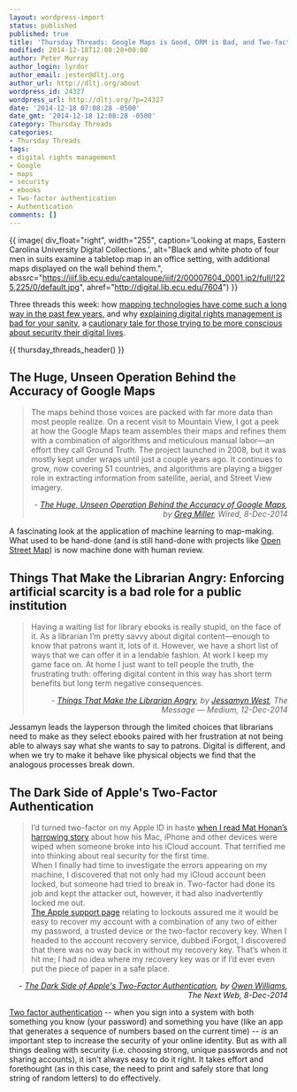 ```yaml
---
layout: wordpress-import
status: published
published: true
title: 'Thursday Threads: Google Maps is Good, DRM is Bad, and Two-factor Authentication can be Ugly'
modified: 2014-12-18T12:08:28+00:00
author: Peter Murray
author_login: lyrdor
author_email: jester@dltj.org
author_url: http://dltj.org/about
wordpress_id: 24327
wordpress_url: http://dltj.org/?p=24327
date: '2014-12-18 07:08:28 -0500'
date_gmt: '2014-12-18 12:08:28 -0500'
category: Thursday Threads
categories:
- Thursday Threads
tags:
- digital rights management
- Google
- maps
- security
- ebooks
- Two-factor authentication
- Authentication
comments: []
---
```

{{ image(
    div_float="right",
    width="255",
    caption='Looking at maps, Eastern Carolina University Digital Collections.',
    alt="Black and white photo of four men in suits examine a tabletop map in an office setting, with additional maps displayed on the wall behind them.",
    abssrc="https://iiif.lib.ecu.edu/cantaloupe/iiif/2/00007604_0001.jp2/full/!225,225/0/default.jpg",
    ahref="http://digital.lib.ecu.edu/7604") }}

<p>Three threads this week: how <a href="/article/thursday-threads-2014w50/#p24327-google-maps">mapping technologies have come such a long way in the past few years</a>, and why <a href="/article/thursday-threads-2014w50/#p24327-drm">explaining digital rights management is bad for your sanity</a>, a <a href="/article/thursday-threads-2014w50/#p24327-2fa">cautionary tale for those trying to be more conscious about security their digital lives</a>.</p>
{{ thursday_threads_header() }}
<h2 id="p24327-google-maps">The Huge, Unseen Operation Behind the Accuracy of Google Maps</h2>
<blockquote><p>The maps behind those voices are packed with far more data than most people realize. On a recent visit to Mountain View, I got a peek at how the Google Maps team assembles their maps and refines them with a combination of algorithms and meticulous manual labor&mdash;an effort they call Ground Truth. The project launched in 2008, but it was mostly kept under wraps until just a couple years ago. It continues to grow, now covering 51 countries, and algorithms are playing a bigger role in extracting information from satellite, aerial, and Street View imagery.
<div style="text-align: right; width: 100%;"><cite>- <a href="http://www.wired.com/2014/12/google-maps-ground-truth/" title="The Huge, Unseen Operation Behind the Accuracy of Google Maps | WIRED">The Huge, Unseen Operation Behind the Accuracy of Google Maps</a>, by <a href="http://www.wired.com/author/greglm/" title="Greg Miller, Author at WIRED">Greg Miller</a>, Wired, 8-Dec-2014</cite></div>
</blockquote>
<p>A fascinating look at the application of machine learning to map-making.  What used to be hand-done (and is still hand-done with projects like <a href="https://www.openstreetmap.org/about">Open Street Map</a>) is now machine done with human review.</p>
<h2 id="p24327-drm">Things That Make the Librarian Angry: Enforcing artificial scarcity is a bad role for a public institution</h2>
<blockquote><p>Having a waiting list for library ebooks is really stupid, on the face of it. As a librarian I&rsquo;m pretty savvy about digital content&mdash;enough to know that patrons want it, lots of it. However, we have a short list of ways that we can offer it in a lendable fashion. At work I keep my game face on. At home I just want to tell people the truth, the frustrating truth: offering digital content in this way has short term benefits but long term negative consequences.
<div style="text-align: right; width: 100%;"><cite>- <a href="https://medium.com/message/things-that-make-the-librarian-angry-1d30cd27cf60">Things That Make the Librarian Angry</a>, by <a href="https://medium.com/@jessamyn">Jessamyn West</a>, The Message &mdash; Medium, 12-Dec-2014</cite></div>
</blockquote>
<p>Jessamyn leads the layperson through the limited choices that librarians need to make as they select ebooks paired with her frustration at not being able to always say what she wants to say to patrons.  Digital is different, and when we try to make it behave like physical objects we find that the analogous processes break down.</p>
<h2 id="p24327-2fa">The Dark Side of Apple's Two-Factor Authentication</h2>
<blockquote><p>I&rsquo;d turned two-factor on my Apple ID in haste <a href="http://www.wired.com/2012/08/apple-amazon-mat-honan-hacking/all/" title="How Apple and Amazon Security Flaws Led to My Epic Hacking | WIRED">when I read Mat Honan&rsquo;s harrowing story</a> about how his Mac, iPhone and other devices were wiped when someone broke into his iCloud account. That terrified me into thinking about real security for the first time.<br />
When I finally had time to investigate the errors appearing on my machine, I discovered that not only had my iCloud account been locked, but someone had tried to break in. Two-factor had done its job and kept the attacker&nbsp;out, however, it had also inadvertently locked me out.<br />
<a href="http://support.apple.com/en-nz/TS2446" title="http://support.apple.com/en-nz/TS2446">The Apple support page</a> relating to lockouts assured me it would be easy to recover my account with a combination of any two of either my password, a trusted device or the two-factor recovery key. When I headed to the account recovery service, dubbed iForgot, I discovered that there was no way back in without my recovery key. That&rsquo;s when it hit me; I had no idea where my recovery key was or if I&rsquo;d ever even put the piece of paper in a safe place.</p></blockquote>
<div style="text-align: right; width: 100%;"><cite>- <a href="http://thenextweb.com/apple/2014/12/08/lost-apple-id-learnt-hard-way-careful-two-factor-authentication/" title="The Dark Side of Apple&amp;#039;s Two-Factor Authentication">The Dark Side of Apple's Two-Factor Authentication</a>, by <a href="http://thenextweb.com/author/owilliams/" title="Owen Williams, Author at The Next Web">Owen Williams</a>, The Next Web, 8-Dec-2014</cite></div>
<p><a href="https://en.wikipedia.org/wiki/Two-step_verification">Two factor authentication</a> -- when you sign into a system with both something you know (your password) and something you have (like an app that generates a sequence of numbers based on the current time) -- <em>is</em> an important step to increase the security of your online identity.  But as with all things dealing with security (i.e. choosing strong, unique passwords and not sharing accounts), it isn't always easy to do it right.  It takes effort and forethought (as in this case, the need to print and safely store that long string of random letters) to do effectively.</p>
